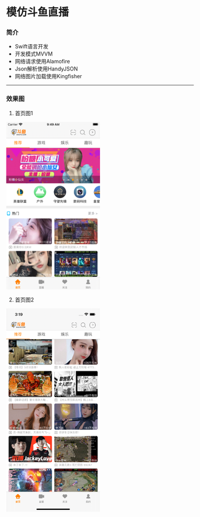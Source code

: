 # 模仿斗鱼直播
### 简介
* Swift语言开发
* 开发模式MVVM
* 网络请求使用Alamofire
* Json解析使用HandyJSON
* 网络图片加载使用Kingfisher
---
### 效果图

1. 首页图1
<img src="https://github.com/ZJPRENO/DouYuZhiBo/blob/main/Simulator%20Screen%20Shot%20-%20iPhone%208%20-%202021-06-02%20at%2009.49.40.png" width="50%" height="50%" title="斗鱼首页" alt="斗鱼首页">
 
2. 首页图2

<img src="https://github.com/ZJPRENO/DouYuZhiBo/blob/main/Simulator%20Screen%20Shot%20-%20iPhone%2012%20-%202021-05-19%20at%2015.19.33.png" width="50%" height="50%" title="斗鱼首页" alt="斗鱼首页">
 
